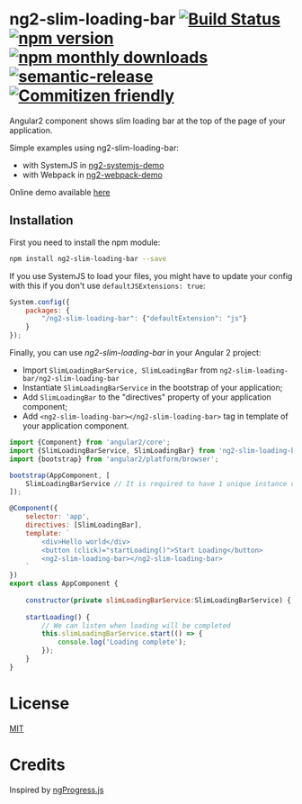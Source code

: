 # ng2-slim-loading-bar [![Build Status](https://travis-ci.org/akserg/ng2-slim-loading-bar.svg?branch=master)](https://travis-ci.org/akserg/ng2-slim-loading-bar) [![npm version](https://img.shields.io/npm/v/ng2-slim-loading-bar.svg)](https://www.npmjs.com/package/ng2-slim-loading-bar) [![npm monthly downloads](https://img.shields.io/npm/dm/ng2-slim-loading-bar.svg?style=flat-square)](https://www.npmjs.com/package/ng2-slim-loading-bar)[![semantic-release](https://img.shields.io/badge/%20%20%F0%9F%93%A6%F0%9F%9A%80-semantic--release-e10079.svg)](https://github.com/semantic-release/semantic-release) [![Commitizen friendly](https://img.shields.io/badge/commitizen-friendly-brightgreen.svg)](http://commitizen.github.io/cz-cli/)

Angular2 component shows slim loading bar at the top of the page of your application.

Simple examples using ng2-slim-loading-bar:
- with SystemJS in [ng2-systemjs-demo](https://github.com/akserg/ng2-systemjs-demo)
- with Webpack in [ng2-webpack-demo](https://github.com/akserg/ng2-webpack-demo)

Online demo available [here](http://akserg.github.io/ng2-webpack-demo)

## Installation
First you need to install the npm module:
```sh
npm install ng2-slim-loading-bar --save
```

If you use SystemJS to load your files, you might have to update your config with this if you don't use `defaultJSExtensions: true`:
```js
System.config({
    packages: {
        "/ng2-slim-loading-bar": {"defaultExtension": "js"}
    }
});
```

Finally, you can use *ng2-slim-loading-bar* in your Angular 2 project:
- Import `SlimLoadingBarService, SlimLoadingBar` from `ng2-slim-loading-bar/ng2-slim-loading-bar`
- Instantiate `SlimLoadingBarService` in the bootstrap of your application;
- Add `SlimLoadingBar` to the "directives" property of your application component;
- Add `<ng2-slim-loading-bar></ng2-slim-loading-bar>` tag in template of your application component.

```js
import {Component} from 'angular2/core';
import {SlimLoadingBarService, SlimLoadingBar} from 'ng2-slim-loading-bar/ng2-slim-loading-bar';
import {bootstrap} from 'angular2/platform/browser';

bootstrap(AppComponent, [
    SlimLoadingBarService // It is required to have 1 unique instance of your service
]);

@Component({
    selector: 'app',
    directives: [SlimLoadingBar],
    template: `
        <div>Hello world</div>
        <button (click)="startLoading()">Start Loading</button>
        <ng2-slim-loading-bar></ng2-slim-loading-bar>
    `
})
export class AppComponent {
    
    constructor(private slimLoadingBarService:SlimLoadingBarService) { }
    
    startLoading() {
        // We can listen when loading will be completed
        this.slimLoadingBarService.start(() => {
            console.log('Loading complete');
        });
    }
}
```

# License
 [MIT](/LICENSE)

# Credits 
Inspired by [ngProgress.js](https://github.com/VictorBjelkholm/ngProgress)

